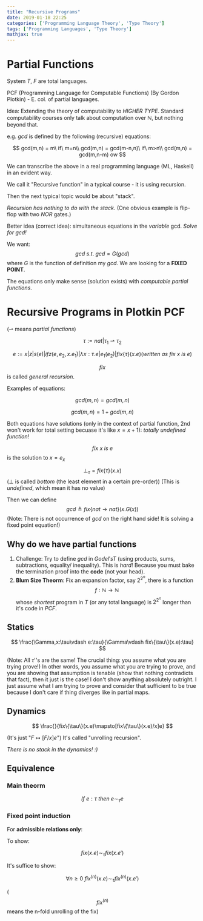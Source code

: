 ```yaml
---
title: "Recursive Programs"
date: 2019-01-18 22:25
categories: ['Programming Language Theory', 'Type Theory'] 
tags: ['Programming Languages', 'Type Theory']
mathjax: true
---
```



# Partial Functions

System $T$, $F$ are total languages.

PCF (Programming Language for Computable Functions) (By Gordon Plotkin) - E. col. of partial languages.

Idea: Extending the theory of computability to _HIGHER TYPE_. Standard computability
courses only talk about computation over $\mathbb{N}$, but nothing beyond that.

e.g. $gcd$ is defined by the following (recursive) equations:

$$
gcd(m,n) = m\ if\ m=n\\
gcd(m,n) = gcd(m-n,n)\ if\ m>n\\
gcd(m,n) = gcd(m,n-m) ow
$$

We can transcribe the above in a real programming language (ML, Haskell) in an evident way.

We call it "Recursive function" in a typical course - it is using recursion.

Then the next typical topic would be about "stack".

_Recursion has nothing to do with the stack_. (One obvious example is flip-flop with two $NOR$ gates.)

Better idea (correct idea): simultaneous equations in the _variable_ gcd. _Solve for gcd!_

We want: $$gcd\ s.t.\ gcd=G(gcd)$$ where $G$ is the function of definition my $gcd$.
We are looking for a __FIXED POINT__.

The equations only make sense (solution exists) with _computable partial functions_.

<!--more-->

# Recursive Programs in Plotkin PCF


($\rightharpoonup$ means _partial functions_)

$$
\tau:=nat|\tau_1\rightharpoonup\tau_2
$$

$$
e:=x|z|s(e)|ifz(e,e_2,x.e_1)|\lambda x:\tau.e|e_1(e_2)|fix\{\tau\}(x.e)(written\ as\ fix\ x\ is\ e)
$$

$$fix$$ is called _general recursion_.

Examples of equations:

$$
gcd(m,n)=gcd(m,n)
$$

$$
gcd(m,n)=1+gcd(m,n)
$$

Both equations have solutions (only in the context of partial function, 2nd won't work
for total setting becuase it's like $x=x+1$): _totally undefined function_!


$$fix\ x\ is\ e$$ is the solution to $x=e_x$

$$\perp_{\tau}=fix\{\tau\}(x.x)$$ ($\perp$ is called _bottom_ (the least element in
a certain pre-order)) (This is _undefined_, which mean it has no value)

Then we can define $$gcd \triangleq fix\{nat\rightarrow nat\}(x.G(x))$$ (Note: There
is not occurrence of $gcd$ on the right hand side! It is solving a fixed point equation!)

## Why do we have partial functions

1. Challenge: Try to define $gcd$ in $Godel's T$ (using products, sums, subtractions, equality/
inequality). This is _hard_! Because you must bake the termination proof into the __code__
(not your head).
2. __Blum Size Theorm__: Fix an expansion factor, say $2^{2^n}$, there is a function
$$f:\mathbb{N}\rightarrow\mathbb{N}$$ whose _shortest_ program in $T$ (or any total language)
is $2^{2^n}$ longer than it's code in $PCF$.

## Statics

$$
\frac{\Gamma,x:\tau\vdash e:\tau}{\Gamma\vdash fix\{\tau\}(x.e):\tau}
$$

(Note: All $\tau$''s are the same! The crucial thing: you assume what you are trying prove!)
In other words, you assume what you are trying to prove, and you are showing that assumption
is tenable (show that nothing contradicts that fact), then it just is the case! I don't
show anything absolutely outright. I just assume what I am trying to prove and consider
that sufficient to be true because I don't care if thing diverges like in partial maps.

## Dynamics

$$
\frac{}{fix\{\tau\}(x.e)\mapsto[fix\{\tau\}(x.e)/x]e}
$$

(It's just "$F\mapsto[F/x]e$") It's called "unrolling recursion".

_There is no stack in the dynamics! :)_

## Equivalence


### Main theorm

$$
If\ e:\tau\ then\ e\sim_{\tau}e
$$

### Fixed point induction

For __admissible relations only__:

To show:

$$
fix(x.e)\sim_\tau fix(x.e')
$$

It's suffice to show:

$$
\forall n\ge 0\ fix^{(n)}(x.e)\sim_\tau fix^{(n)}(x.e')
$$

($$fix^{(n)}$$ means the n-fold unrolling of the fix)
